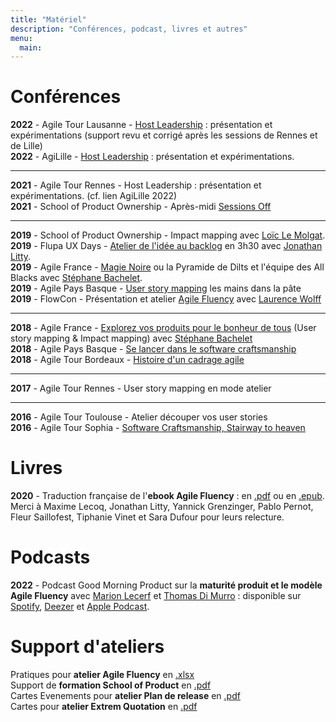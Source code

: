 ```yaml
---
title: "Matériel"
description: "Conférences, podcast, livres et autres"
menu:
  main:
---
```


# Conférences

**2022** - Agile Tour Lausanne - [Host Leadership](/supports/HostLeadership_AgileTourLausanne_2022.pdf) : présentation et expérimentations (support revu et corrigé après les sessions de Rennes et de Lille)  
**2022** - AgiLille - [Host Leadership](/supports/HostLeadership_AgiLille_2022.pdf) : présentation et expérimentations.  

___
**2021** - Agile Tour Rennes - Host Leadership : présentation et expérimentations. (cf. lien AgiLille 2022)  
**2021** - School of Product Ownership - Après-midi [Sessions Off](https://2021.schoolofpo.com/)  

___
**2019** - School of Product Ownership - Impact mapping avec [Loïc Le Molgat](https://www.linkedin.com/in/loiclemolgat/).  
**2019** - Flupa UX Days - [Atelier de l'idée au backlog](/supports/FromIdeaToBacklog_Flupa_UXDays_2019.pdf) en 3h30 avec [Jonathan Litty](https://www.linkedin.com/in/jlitty/).  
**2019** - Agile France - [Magie Noire](/supports/MagieNoire_AgileFrance_2019.pdf) ou la Pyramide de Dilts et l'équipe des All Blacks avec [Stéphane Bachelet](https://www.linkedin.com/in/stephanebachelet/).  
**2019** - Agile Pays Basque - [User story mapping](supports/UserStoryMap_AgilePaysBasque_2019.pdf) les mains dans la pâte  
**2019** - FlowCon - Présentation et atelier [Agile Fluency](/supports/AgileFluency_Flowcon_2019.pdf) avec [Laurence Wolff](https://www.linkedin.com/in/laurence-wolff-524a261b/)  
___

**2018** - Agile France - [Explorez vos produits pour le bonheur de tous](/supports/ExplorezVosProduitsPourLeBonheurDeTous_AgileFrance_2018.pdf) (User story mapping & Impact mapping) avec [Stéphane Bachelet](https://www.linkedin.com/in/stephanebachelet/)  
**2018** - Agile Pays Basque - [Se lancer dans le software craftsmanship](/supports/SoftwareCraftsmanship_StairwayToHeaven.pdf)  
**2018** - Agile Tour Bordeaux - [Histoire d'un cadrage agile](/supports/LeMysterieuxCadrageDorDesCitesAgiles.pdf)  

___
**2017** - Agile Tour Rennes - User story mapping en mode atelier  

___

**2016** - Agile Tour Toulouse - Atelier découper vos user stories  
**2016** - Agile Tour Sophia - [Software Craftsmanship, Stairway to heaven](/supports/SoftwareCraftsmanship_StairwayToHeaven.pdf)  


# Livres
**2020** - Traduction française de l'**ebook Agile Fluency** : en [.pdf](https://www.agilefluency.org/perch/resources/downloads/agile-fluency-french-version.pdf) ou en [.epub](https://www.agilefluency.org/perch/resources/downloads/agile-fluency-french-version.epub).
Merci à Maxime Lecoq, Jonathan Litty, Yannick Grenzinger, Pablo Pernot, Fleur Saillofest, Tiphanie Vinet et Sara Dufour pour leurs relecture.


# Podcasts
**2022** - Podcast Good Morning Product sur la **maturité produit et le modèle Agile Fluency** avec [Marion Lecerf](https://www.linkedin.com/in/marionlecerf/) et [Thomas Di Murro](https://www.linkedin.com/in/tdimurro/) : disponible sur [Spotify](https://open.spotify.com/episode/3L2c3B0R0t5ibnBMECSN5E?si=8PWzAEvLQ326Z7wH0ZgPOA), [Deezer](https://deezer.page.link/tmEi5HbXsVB5gKmQ8) et [Apple Podcast](https://podcasts.apple.com/fr/podcast/good-morning-product-5-agile-fluency-et-maturit%C3%A9-produit/id1608547353?i=1000561632943).

# Support d'ateliers
Pratiques pour **atelier Agile Fluency** en [.xlsx](/supports/PratiquesPourAtelierAgileFluency.xlsx)  
Support de **formation School of Product** en [.pdf](/supports/FormationAgileProductOwnership_20220328.pdf)  
Cartes Evenements pour **atelier Plan de release** en [.pdf](/supports/CartesEvenements.pdf)  
Cartes pour **atelier Extrem Quotation** en [.pdf](/supports/Animaux_eXtremeQuotation.pdf)


